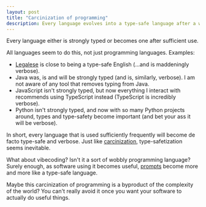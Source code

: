 ```yaml
---
layout: post
title: "Carcinization of programming"
description: Every language evolves into a type-safe language after a while
---
```


Every language either is strongly typed or becomes one after sufficient use. 

All languages seem to do this, not just programming languages. Examples:

- [Legalese](https://en.wikipedia.org/wiki/Legal_English) is close to being a type-safe English (...and is maddeningly verbose).
- Java was, is and will be strongly typed (and is, similarly, verbose). I am not aware of any tool that removes typing from Java.
- JavaScript isn't strongly typed, but now everything I interact with recommends using TypeScript instead (TypeScript is incredibly verbose). 
- Python isn't strongly typed, and now with so many Python projects around, types and type-safety become important (and bet your ass it will be verbose).

In short, every language that is used sufficiently frequently will become de facto type-safe and verbose. Just like [carcinization](https://en.wikipedia.org/wiki/Carcinisation), type-safetization seems inevitable.

What about vibecoding? Isn't it a sort of wobbly programming language? Surely enough, as software using it becomes useful, [prompts](https://gist.github.com/agokrani/919b536246dd272a55157c21d46eda14) become more and more like a type-safe language.

Maybe this carcinization of programming is a byproduct of the complexity of the world? You can't really avoid it once you want your software to actually do useful things.